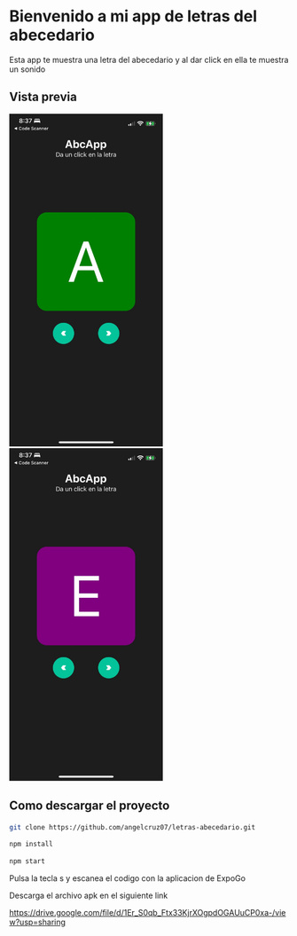 # Bienvenido a mi app de letras del abecedario

Esta app te muestra una letra del abecedario y al dar click en ella te muestra un sonido

## Vista previa

<div>
    <img alt="Vista previa" height="600" src="./src/assets/img/preview.jpg"/>
    <img src="./src/assets/img/preview1.jpg" height="600" alt="">
</div>

## Como descargar el proyecto

```bash
git clone https://github.com/angelcruz07/letras-abecedario.git
```

```bash
npm install
```

```bash
npm start
```

Pulsa la tecla s y escanea el codigo con la aplicacion de ExpoGo


Descarga el archivo apk en el siguiente link

https://drive.google.com/file/d/1Er_S0qb_Ftx33KjrXOgpdOGAUuCP0xa-/view?usp=sharing
